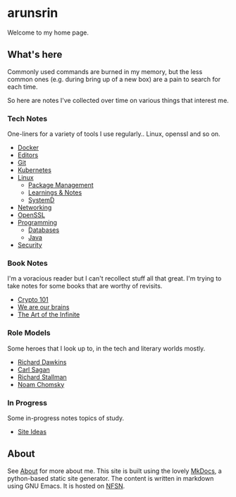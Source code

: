 # arunsrin

Welcome to my home page.

## What's here

Commonly used commands are burned in my memory, but the less common
ones (e.g. during bring up of a new box) are a pain to search for each
time.

So here are notes I've collected over time on various things that
interest me.

### Tech Notes

One-liners for a variety of tools I use regularly.. Linux, openssl and
so on.

- [Docker](notes/docker.md)
- [Editors](notes/editors.md)
- [Git](notes/git.md)
- [Kubernetes](notes/k8s.md)
- [Linux](notes/linux/linux.md)
    - [Package Management](notes/linux/package-management.md)
    - [Learnings & Notes](notes/linux/learnings-and-notes.md)
    - [SystemD](notes/linux/systemd.md)
- [Networking](notes/networking.md)
- [OpenSSL](notes/openssl.md)
- [Programming](notes/programming/programming.md)
    - [Databases](notes/programming/databases.md)
    - [Java](notes/programming/java.md)
- [Security](notes/security.md)

### Book Notes

I'm a voracious reader but I can't recollect stuff all that great. I'm
trying to take notes for some books that are worthy of revisits.

- [Crypto 101](books/crypto101.md)
- [We are our brains](books/we-are-our-brains.md)
- [The Art of the Infinite](books/the-art-of-the-infinite.md)

### Role Models

Some heroes that I look up to, in the tech and literary worlds mostly.

- [Richard Dawkins](heroes/dawkins.md)
- [Carl Sagan](heroes/sagan.md)
- [Richard Stallman](heroes/stallman.md)
- [Noam Chomsky](heroes/chomsky.md)


### In Progress

Some in-progress notes topics of study.

- [Site Ideas](inprogress/site-ideas.md)

## About

See [About](about.md) for more about me. This site is built using the
lovely [MkDocs](http://www.mkdocs.org), a python-based static site
generator. The content is written in markdown using GNU Emacs. It is
hosted on [NFSN](https://nearlyfreespeech.net).
